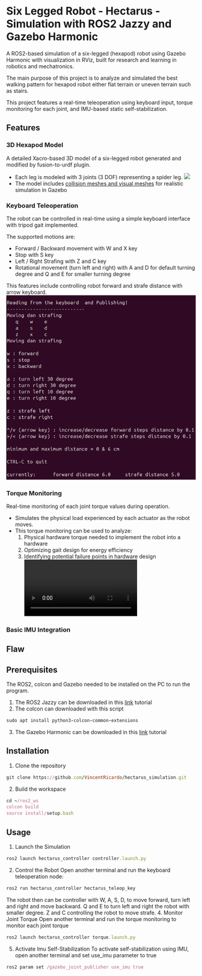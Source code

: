 # Six Legged Robot - Hectarus - Simulation with ROS2 Jazzy and Gazebo Harmonic
A ROS2-based simulation of a six-legged (hexapod) robot using Gazebo Harmonic with visualization in RViz, built for research and learning in robotics and mechatronics.

The main purpose of this project is to analyze and simulated the best walking pattern for hexapod robot either flat terrain or uneven terrain such as stairs.

This project features a real-time teleoperation using keyboard input, torque monitoring for each joint, and IMU-based static self-stabilization.

## Features
### 3D Hexapod Model
A detailed Xacro-based 3D model of a six-legged robot generated and modified by fusion-to-urdf plugin. 
- Each leg is modeled with 3 joints (3 DOF) representing a spider leg.
![](/asset/walking_rviz.gif)
- The model includes [collision meshes and visual meshes](https://github.com/VincentRicardo/hectarus_simulation/blob/4ed12e8d3b8fdac9c984391c6abc5447614acf5c/ros_ws/src/hectarus_sim/description/hectarus_core.xacro#L21C5-L33C17) for realistic simulation in Gazebo

### Keyboard Teleoperation
The robot can be controlled in real-time using a simple keyboard interface with tripod gait implemented.

The supported motions are:
- Forward / Backward movement with W and X key
- Stop with S key
- Left / Right Strafing with Z and C key
- Rotational movement (turn left and right) with A and D for default turning degree and Q and E for smaller turning degree

This features include controlling robot forward and strafe distance with arrow keyboard.
![](/asset/teleopkey.png)

### Torque Monitoring
Real-time monitoring of each joint torque values during operation.
- Simulates the physical load experienced by each actuator as the robot moves.
- This torque monitoring can be used to analyze:
  1. Physical hardware torque needed to implement the robot into a hardware
  2. Optimizing gait design for energy efficiency
  3. Identifying potential failure points in hardware design
![](/asset/monitoring_torque.webm)

### Basic IMU Integration

## Flaw

## Prerequisites
The ROS2, colcon and Gazebo needed to be installed on the PC to run the program.
1. The ROS2 Jazzy can be downloaded in this [link](https://docs.ros.org/en/jazzy/Installation/Ubuntu-Install-Debs.html) tutorial
2. The colcon can downloaded with this script
```ruby
sudo apt install python3-colcon-common-extensions
```
3. The Gazebo Harmonic can be downloaded in this [link](https://gazebosim.org/docs/harmonic/install_ubuntu/) tutorial

## Installation
1. Clone the repository
```ruby
git clone https://github.com/VincentRicardo/hectarus_simulation.git
```
2. Build the workspace
```ruby
cd ~/ros2_ws
colcon build
source install/setup.bash
```

## Usage
1. Launch the Simulation
```ruby
ros2 launch hectarus_controller controller.launch.py
```
2. Control the Robot
Open another terminal and run the keyboard teleoperation node:
```ruby
ros2 run hectarus_controller hectarus_teleop_key
```
The robot then can be controller with W, A, S, D, to move forward, turn left and right and move backward. Q and E to turn left and right the robot with smaller degree. Z and C controlling the robot to move strafe. 
4. Monitor Joint Torque
Open another terminal and run the torque monitoring to monitor each joint torque
```ruby
ros2 launch hectarus_controller torque.launch.py
```
5. Activate Imu Self-Stabilization
To activate self-stabilization using IMU, open another terminal and set use_imu parameter to true
```ruby
ros2 param set /gazebo_joint_publisher use_imu true
```


